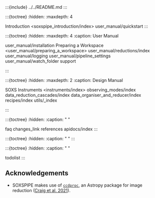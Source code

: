 
:::{include} ../../README.md
:::

:::{toctree}
:hidden:
:maxdepth: 4

Introduction <soxspipe_introduction/index>
user_manual/quickstart
:::


:::{toctree}
:hidden:
:maxdepth: 4
:caption: User Manual


user_manual/installation
Preparing a Workspace <user_manual/preparing_a_workspace>
user_manual/reductions/index
user_manual/logging
user_manual/pipeline_settings
user_manual/watch_folder
support

:::


:::{toctree}
:hidden:
:maxdepth: 2
:caption: Design Manual

SOXS Instruments <instruments/index>
observing_modes/index
data_reduction_cascades/index
data_organiser_and_reducer/index
recipes/index
utils/_index

:::


:::{toctree}
:hidden:
:caption: " "

faq
changes_link
references
apidocs/index
:::

:::{toctree}
:hidden:
:caption: " "
:::

:::{toctree}
:hidden:
:caption: " "

todolist
:::



## Acknowledgements

* SOXSPIPE makes use of [`ccdproc`](https://ccdproc.readthedocs.io/en/latest/index.html), an Astropy package for image reduction ([Craig et al. 2021](https://zenodo.org/record/4606771)).
